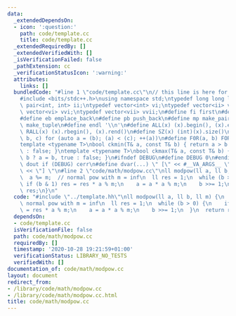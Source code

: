 ```yaml
---
data:
  _extendedDependsOn:
  - icon: ':question:'
    path: code/template.cc
    title: code/template.cc
  _extendedRequiredBy: []
  _extendedVerifiedWith: []
  _isVerificationFailed: false
  _pathExtension: cc
  _verificationStatusIcon: ':warning:'
  attributes:
    links: []
  bundledCode: "#line 1 \"code/template.cc\"\n// this line is here for a reason\n\
    #include <bits/stdc++.h>\nusing namespace std;\ntypedef long long ll;\ntypedef\
    \ pair<int, int> ii;\ntypedef vector<int> vi;\ntypedef vector<ii> vii;\ntypedef\
    \ vector<vi> vvi;\ntypedef vector<vii> vvii;\n#define fi first\n#define se second\n\
    #define eb emplace_back\n#define pb push_back\n#define mp make_pair\n#define mt\
    \ make_tuple\n#define endl '\\n'\n#define ALL(x) (x).begin(), (x).end()\n#define\
    \ RALL(x) (x).rbegin(), (x).rend()\n#define SZ(x) (int)(x).size()\n#define FOR(a,\
    \ b, c) for (auto a = (b); (a) < (c); ++(a))\n#define F0R(a, b) FOR (a, 0, (b))\n\
    template <typename T>\nbool ckmin(T& a, const T& b) { return a > b ? a = b, true\
    \ : false; }\ntemplate <typename T>\nbool ckmax(T& a, const T& b) { return a <\
    \ b ? a = b, true : false; }\n#ifndef DEBUG\n#define DEBUG 0\n#endif\n#define\
    \ dout if (DEBUG) cerr\n#define dvar(...) \" [\" << #__VA_ARGS__ \": \" << (__VA_ARGS__)\
    \ << \"] \"\n#line 2 \"code/math/modpow.cc\"\nll modpow(ll a, ll b, ll m) {\n\
    \  a %= m;  // normal pow with m = inf\n  ll res = 1;\n  while (b > 0) {\n   \
    \ if (b & 1) res = res * a % m;\n    a = a * a % m;\n    b >>= 1;\n  }\n  return\
    \ res;\n}\n"
  code: "#include \"../template.hh\"\nll modpow(ll a, ll b, ll m) {\n  a %= m;  //\
    \ normal pow with m = inf\n  ll res = 1;\n  while (b > 0) {\n    if (b & 1) res\
    \ = res * a % m;\n    a = a * a % m;\n    b >>= 1;\n  }\n  return res;\n}\n"
  dependsOn:
  - code/template.cc
  isVerificationFile: false
  path: code/math/modpow.cc
  requiredBy: []
  timestamp: '2020-10-28 19:21:59+01:00'
  verificationStatus: LIBRARY_NO_TESTS
  verifiedWith: []
documentation_of: code/math/modpow.cc
layout: document
redirect_from:
- /library/code/math/modpow.cc
- /library/code/math/modpow.cc.html
title: code/math/modpow.cc
---
```


